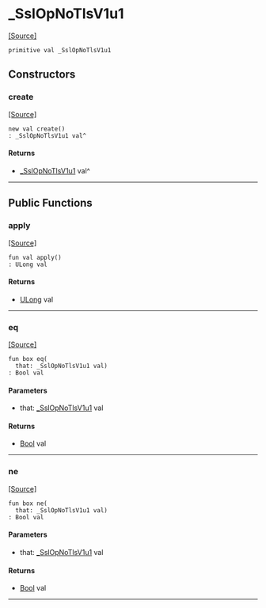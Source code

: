 # _SslOpNoTlsV1u1
<span class="source-link">[[Source]](src/net-ssl/ssl_context.md#L31)</span>
```pony
primitive val _SslOpNoTlsV1u1
```

## Constructors

### create
<span class="source-link">[[Source]](src/net-ssl/ssl_context.md#L31)</span>


```pony
new val create()
: _SslOpNoTlsV1u1 val^
```

#### Returns

* [_SslOpNoTlsV1u1](net-ssl-_SslOpNoTlsV1u1.md) val^

---

## Public Functions

### apply
<span class="source-link">[[Source]](src/net-ssl/ssl_context.md#L31)</span>


```pony
fun val apply()
: ULong val
```

#### Returns

* [ULong](builtin-ULong.md) val

---

### eq
<span class="source-link">[[Source]](src/net-ssl/ssl_context.md#L31)</span>


```pony
fun box eq(
  that: _SslOpNoTlsV1u1 val)
: Bool val
```
#### Parameters

*   that: [_SslOpNoTlsV1u1](net-ssl-_SslOpNoTlsV1u1.md) val

#### Returns

* [Bool](builtin-Bool.md) val

---

### ne
<span class="source-link">[[Source]](src/net-ssl/ssl_context.md#L31)</span>


```pony
fun box ne(
  that: _SslOpNoTlsV1u1 val)
: Bool val
```
#### Parameters

*   that: [_SslOpNoTlsV1u1](net-ssl-_SslOpNoTlsV1u1.md) val

#### Returns

* [Bool](builtin-Bool.md) val

---

